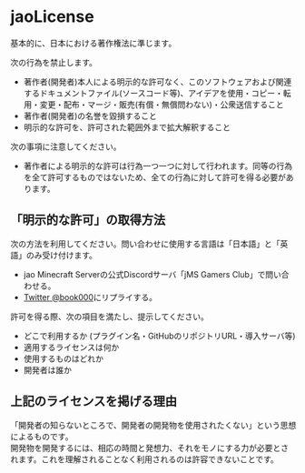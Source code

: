 # jaoLicense

基本的に、日本における著作権法に準じます。

次の行為を禁止します。

- 著作者(開発者)本人による明示的な許可なく、このソフトウェアおよび関連するドキュメントファイル(ソースコード等)、アイデアを使用・コピー・転用・変更・配布・マージ・販売(有償・無償問わない)・公衆送信すること
- 著作者(開発者)の名誉を毀損すること
- 明示的な許可を、許可された範囲外まで拡大解釈すること

次の事項に注意してください。

- 著作者による明示的な許可は行為一つ一つに対して行われます。同等の行為を全て許可するものではないため、全ての行為に対して許可を得る必要があります。

## 「明示的な許可」の取得方法

次の方法を利用してください。問い合わせに使用する言語は「日本語」と「英語」のみ受け付けます。

- jao Minecraft Serverの公式Discordサーバ「jMS Gamers Club」で問い合わせる。
- [Twitter @book000](https://twitter.com/book000)にリプライする。

許可を得る際、次の項目を満たし、提示してください。

- どこで利用するか (プラグイン名・GitHubのリポジトリURL・導入サーバ等)
- 適用するライセンスは何か
- 使用するものはどれか
- 開発者は誰か

## 上記のライセンスを掲げる理由

「開発者の知らないところで、開発者の開発物を使用されたくない」という思想によるものです。  
開発物を開発するには、相応の時間と発想力、それをモノにする力が必要とされます。これを理解されることなく利用されるのは許容できないことです。
